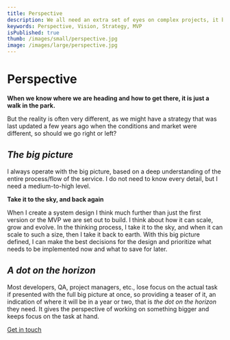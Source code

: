 ```yaml
---
title: Perspective
description: We all need an extra set of eyes on complex projects, it brings a new perspective
keywords: Perspective, Vision, Strategy, MVP
isPublished: true
thumb: /images/small/perspective.jpg
image: /images/large/perspective.jpg
---
```


# Perspective

**When we know where we are heading and how to get there, it is just a walk in the park.**

But the reality is often very different, as we might have a strategy that was last updated a few years ago when the conditions and market were different, so should we go right or left?

## _The big picture_

I always operate with the big picture, based on a deep understanding of the entire process/flow of the service. I do not need to know every detail, but I need a medium-to-high level.

**Take it to the sky, and back again**

When I create a system design I think much further than just the first version or the MVP we are set out to build. I think about how it can scale, grow and evolve. In the thinking process, I take it to the sky, and when it can scale to such a size, then I take it back to earth. With this big picture defined,  I can make the best decisions for the design and prioritize what needs to be implemented now and what to save for later.

## _A dot on the horizon_

Most developers, QA, project managers, etc., lose focus on the actual task if presented with the full big picture at once, so providing a teaser of it, an indication of where it will be in a year or two, that is _the dot on the horizon_ they need. It gives the perspective of working on something bigger and keeps focus on the task at hand. 

[Get in touch](/get-in-touch)